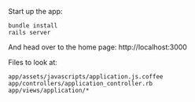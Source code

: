 Start up the app:

    bundle install
    rails server

And head over to the home page: http://localhost:3000

Files to look at:

    app/assets/javascripts/application.js.coffee
    app/controllers/application_controller.rb
    app/views/application/*
